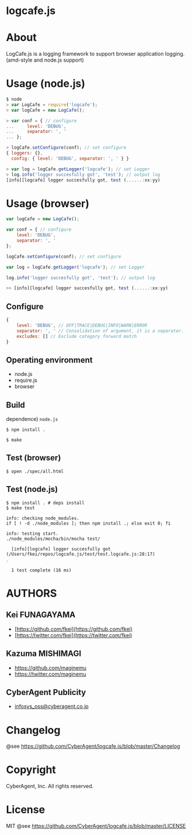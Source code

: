 logcafe.js
============

# About

LogCafe.js is a logging framework to support browser application logging. (amd-style and node.js support)

# Usage (node.js)

```javascript
$ node
> var LogCafe = require('logcafe');
> var logCafe = new LogCafe();

> var conf = { // configure
...     level: 'DEBUG',
...     separator: ', '
... };

> logCafe.setConfigure(conf); // set configure
{ loggers: {},
  config: { level: 'DEBUG', separator: ', ' } }

> var log = logCafe.getLogger('logcafe'); // set Logger
> log.info('logger succesfully got', 'test'); // output log
[info][logcafe] logger succesfully got, test (......:xx:yy)
```

# Usage (browser)

```javascript
var logCafe = new LogCafe();

var conf = { // configure
    level: 'DEBUG',
    separator: ', '
};

logCafe.setConfigure(conf); // set configure

var log = logCafe.getLogger('logcafe'); // set Logger

log.info('logger succesfully got', 'test'); // output log

>> [info][logcafe] logger succesfully got, test (......:xx:yy)
```

## Configure

```javascript
{
    level: 'DEBUG', // OFF|TRACE|DEBUG|INFO|WARN|ERROR
    separator: ', ' // Consolidation of argument, it is a separator.
    excludes: [] // Exclude category forward match
}
```

## Operating environment

* node.js
* require.js
* browser

## Build

dependence) `node.js`

`$ npm install .`

`$ make`

## Test (browser)

```
$ open ./spec/all.html
```

## Test (node.js)

```
$ npm install . # deps install
$ make test

info: checking node_modules.
if [ ! -d ./node_modules ]; then npm install .; else exit 0; fi

info: testing start.
./node_modules/mocha/bin/mocha test/

  [info][logcafe] logger succesfully got (/Users/fkei/repos/logcafe.js/test/test.logcafe.js:28:17)
․

  1 test complete (16 ms)
```


# AUTHORS

## Kei FUNAGAYAMA

* [https://github.com/fkei](https://github.com/fkei)
* [https://twitter.com/fkei](https://twitter.com/fkei)

## Kazuma MISHIMAGI

* https://github.com/maginemu
* https://twitter.com/maginemu


## CyberAgent Publicity

* infosys_oss@cyberagent.co.jp

# Changelog

@see https://github.com/CyberAgent/logcafe.js/blob/master/Changelog


# Copyright

CyberAgent, Inc. All rights reserved.


# License

MIT @see https://github.com/CyberAgent/logcafe.js/blob/master/LICENSE
